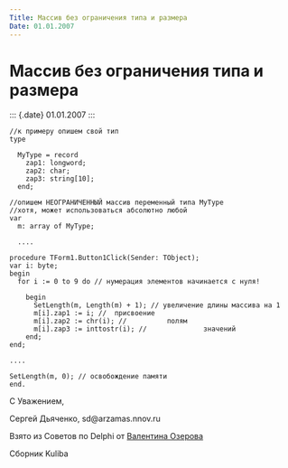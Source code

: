```yaml
---
Title: Массив без ограничения типа и размера
Date: 01.01.2007
---
```



Массив без ограничения типа и размера
=====================================

::: {.date}
01.01.2007
:::

    //к примеру опишем свой тип
    type
     
      MyType = record
        zap1: longword;
        zap2: char;
        zap3: string[10];
      end;
     
    //опишем НЕОГРАНИЧЕННЫЙ массив переменный типа MyType
    //хотя, может использоваться абсолютно любой
    var
      m: array of MyType;
     
      ....
     
    procedure TForm1.Button1Click(Sender: TObject);
    var i: byte;
    begin
      for i := 0 to 9 do // нумерация элементов начинается с нуля!
     
        begin
          SetLength(m, Length(m) + 1); // увеличение длины массива на 1
          m[i].zap1 := i; //  присвоение
          m[i].zap2 := chr(i); //          полям
          m[i].zap3 := inttostr(i); //              значений
        end;
    end;
     
    ....
     
    SetLength(m, 0); // освобождение памяти
    end.

C Уважением,

Сергей Дьяченко, sd\@arzamas.nnov.ru

Взято из Советов по Delphi от [Валентина
Озерова](mailto:mailto:webmaster@webinspector.com)

Сборник Kuliba
